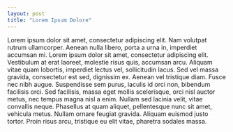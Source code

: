 ```yaml
---
layout: post
title: "Lorem Ipsum Dolore"
---
```

Lorem ipsum dolor sit amet, consectetur adipiscing elit. Nam volutpat rutrum ullamcorper. Aenean nulla libero, porta a urna in, imperdiet accumsan mi. Lorem ipsum dolor sit amet, consectetur adipiscing elit. Vestibulum at erat laoreet, molestie risus quis, accumsan arcu. Aliquam vitae quam lobortis, imperdiet lectus vel, sollicitudin lacus. Sed vel massa gravida, consectetur est sed, dignissim ex. Aenean vel tristique diam. Fusce nec nibh augue. Suspendisse sem purus, iaculis id orci non, bibendum facilisis orci. Sed facilisis, massa eget mollis scelerisque, orci nisl auctor metus, nec tempus magna nisl a enim. Nullam sed lacinia velit, vitae convallis neque. Phasellus at quam aliquet, pellentesque nunc sit amet, vehicula metus. Nullam ornare feugiat gravida. Aliquam euismod justo tortor. Proin risus arcu, tristique eu elit vitae, pharetra sodales massa.